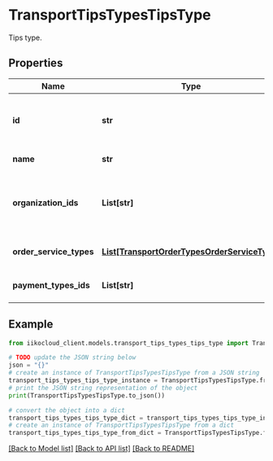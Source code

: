 # TransportTipsTypesTipsType

Tips type.

## Properties

Name | Type | Description | Notes
------------ | ------------- | ------------- | -------------
**id** | **str** | Tips type ID.                Can be obtained by &#x60;/tips_types&#x60; operation. | 
**name** | **str** | Tips type name. | 
**organization_ids** | **List[str]** | Supported organizations IDs.                Can be obtained by &#x60;/organizations&#x60; operation. | 
**order_service_types** | [**List[TransportOrderTypesOrderServiceType]**](TransportOrderTypesOrderServiceType.md) | Supported order service types. | 
**payment_types_ids** | **List[str]** | Supported payment types IDs. | 

## Example

```python
from iikocloud_client.models.transport_tips_types_tips_type import TransportTipsTypesTipsType

# TODO update the JSON string below
json = "{}"
# create an instance of TransportTipsTypesTipsType from a JSON string
transport_tips_types_tips_type_instance = TransportTipsTypesTipsType.from_json(json)
# print the JSON string representation of the object
print(TransportTipsTypesTipsType.to_json())

# convert the object into a dict
transport_tips_types_tips_type_dict = transport_tips_types_tips_type_instance.to_dict()
# create an instance of TransportTipsTypesTipsType from a dict
transport_tips_types_tips_type_from_dict = TransportTipsTypesTipsType.from_dict(transport_tips_types_tips_type_dict)
```
[[Back to Model list]](../README.md#documentation-for-models) [[Back to API list]](../README.md#documentation-for-api-endpoints) [[Back to README]](../README.md)


